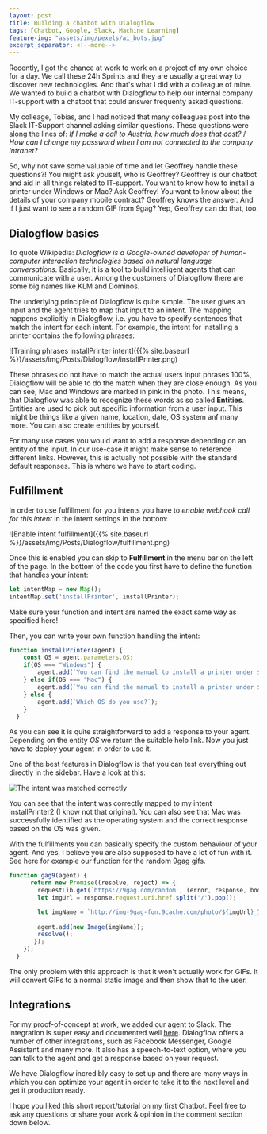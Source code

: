```yaml
---
layout: post
title: Building a chatbot with Dialogflow
tags: [Chatbot, Google, Slack, Machine Learning]
feature-img: "assets/img/pexels/ai_bots.jpg"
excerpt_separator: <!--more-->
---
```


Recently, I got the chance at work to work on a project of my own choice for a day. We call these 24h Sprints and they are usually a great way to discover new technologies. And that's what I did with a colleague of mine. We wanted to build a chatbot with Dialogflow to help our internal company IT-support with a chatbot that could answer frequenty asked questions. 
<!--more-->
My colleage, Tobias, and I had noticed that many colleagues post into the Slack IT-Support channel asking similar questions. These questions were along the lines of: *If I make a call to Austria, how much does that cost?* / *How can I change my password when I am not connected to the company intranet?*

So, why not save some valuable of time and let Geoffrey handle these questions?! You might ask youself, who is Geoffrey? Geoffrey is our chatbot and aid in all things related to IT-support. You want to know how to install a printer under Windows or Mac? Ask Geoffrey! You want to know about the details of your company mobile contract? Geoffrey knows the answer. And if I just want to see a random GIF from 9gag? Yep, Geoffrey can do that, too.

## Dialogflow basics

To quote Wikipedia: *Dialogflow is a Google-owned developer of human-computer interaction technologies based on natural language conversations.* Basically, it is a tool to build intelligent agents that can communicate with a user. Among the customers of Dialogflow there are some big names like KLM and Dominos. 

The underlying principle of Dialogflow is quite simple. The user gives an input and the agent tries to map that input to an intent. The mapping happens explicitly in Dialogflow, i.e. you have to specify sentences that match the intent for each intent. For example, the intent for installing a printer contains the following phrases:

![Training phrases installPrinter intent]({{% site.baseurl %}}/assets/img/Posts/Dialogflow/installPrinter.png)

These phrases do not have to match the actual users input phrases 100%, Dialogflow will be able to do the match when they are close enough. As you can see, Mac and Windows are marked in pink in the photo. This means, that Dialogflow was able to recognize these words as so called **Entities**. Entities are used to pick out specific information from a user input. This might be things like a given name, location, date, OS system anf many more. You can also create entities by yourself. 

For many use cases you would want to add a response depending on an entity of the input. In our use-case it might make sense to reference different links. However, this is actually not possible with the standard default responses. This is where we have to start coding.

## Fulfillment

In order to use fulfillment for you intents you have to *enable webhook call for this intent* in the intent settings in the bottom:

![Enable intent fulfillment]({{% site.baseurl %}}/assets/img/Posts/Dialogflow/fulfillment.png)

Once this is enabled you can skip to **Fulfillment** in the menu bar on the left of the page. In the bottom of the code you first have to define the function that handles your intent:

```javascript
let intentMap = new Map();
intentMap.set('installPrinter', installPrinter);
```

Make sure your function and intent are named the exact same way as specified here!

Then,  you can write your own function handling the intent:

```javascript
function installPrinter(agent) {
    const OS = agent.parameters.OS;
    if(OS === "Windows") {
        agent.add(`You can find the manual to install a printer under ${OS} here 					https://www.laptopmag.com/articles/add-printer-windows-10`);
    } else if(OS === "Mac") {
        agent.add(`You can find the manual to install a printer under ${OS} here 					https://support.apple.com/kb/ph25081`);
    } else {
        agent.add(`Which OS do you use?`);
    }   
  }
```

As you can see it is quite straightforward to add a response to your agent. Depending on the entity *OS* we return the suitable help link. Now you just have to deploy your agent in order to use it. 

One of the best features in Dialogflow is that you can test everything out directly in the sidebar. Have a look at this: 

![The intent was matched correctly]({{%site.baseurl%}}/assets/img/Posts/Dialogflow/userInteraction.png)

You can see that the intent was correctly mapped to my intent installPrinter2 (I know not that original). You can also see that Mac was successfully identified as the operating system and the correct response based on the OS was given. 

With the fulfillments you can basically specify the custom behaviour of your agent. And yes, I believe you are also supposed to have a lot of fun with it. See here for example our function for the random 9gag gifs.

```javascript
function gag9(agent) {
      return new Promise((resolve, reject) => {
        requestLib.get(`https://9gag.com/random`, (error, response, body) => {
        let imgUrl = response.request.uri.href.split('/').pop();

        let imgName = `http://img-9gag-fun.9cache.com/photo/${imgUrl}_700b.png`;
        
        agent.add(new Image(imgName));
        resolve();
       });
    }); 
  }
```

The only problem with this approach is that it won't actually work for GIFs. It will convert GIFs to a normal static image and then show that to the user. 

## Integrations

For my proof-of-concept at work, we added our agent to Slack. The integration is super easy and documented well [here](https://dialogflow.com/docs/integrations/slack). Dialogflow offers a number of other integrations, such as Facebook Messenger, Google Assistant and many more. It also has a speech-to-text option, where you can talk to the agent and get a response based on your request. 

We have Dialogflow incredibly easy to set up and there are many ways in which you can optimize your agent in order to take it to the next level and get it production ready.

I hope you liked this short report/tutorial on my first Chatbot. Feel free to ask any questions or share your work & opinion in the comment section down below. 



